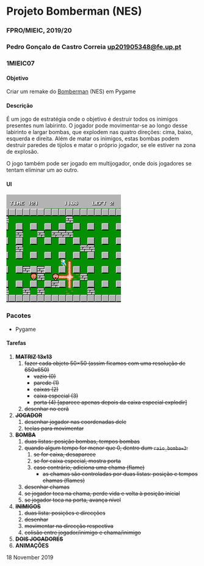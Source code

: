 # Projeto Bomberman (NES)
### FPRO/MIEIC, 2019/20
### Pedro Gonçalo de Castro Correia up201905348@fe.up.pt
### 1MIEIC07 

#### Objetivo

Criar um remake do [Bomberman](https://www.retrogames.cz/play_085-NES.php) (NES) em Pygame

#### Descrição

É um jogo de estratégia onde o objetivo é destruir todos os inimigos presentes num labirinto.
O jogador pode movimentar-se ao longo desse labirinto e largar bombas, que explodem nas quatro
direções: cima, baixo, esquerda e direita. Além de matar os inimigos, estas bombas podem 
destruir paredes de tijolos e matar o próprio jogador, se ele estiver na zona de explosão.

O jogo também pode ser jogado em multijogador, onde dois jogadores se tentam eliminar um ao
outro.

#### UI

![](ui.gif)

### Pacotes

- Pygame

#### Tarefas

1. ~~**MATRIZ 13x13**~~
   1. ~~fazer cada objeto 50×50 (assim ficamos com uma resolução de 650x650)~~
      * ~~vazio (0)~~
      * ~~parede (1)~~
      * ~~caixas (2)~~
      * ~~caixa especial (3)~~
      * ~~porta (4) [aparece apenas depois da caixa especial explodir]~~
   1. ~~desenhar no ecrã~~
1. ~~**JOGADOR**~~
   1. ~~desenhar jogador nas coordenadas dele~~
   1. ~~teclas para movimentar~~
1. ~~**BOMBA**~~
   1. ~~duas listas: posição bombas, tempos bombas~~
   1. ~~quando algum tempo for menor que 0, dentro dum `raio_bomba=3`:~~
      1. ~~se for caixa, desaparece~~
      1. ~~se for caixa especial, mostra porta~~
      1. ~~caso contrário, adiciona uma chama (flame)~~
         * ~~as chamas são controladas por duas listas: posição e tempos chamas (flames)~~
   1. ~~desenhar chamas~~
   1. ~~se jogador toca na chama, perde vida e volta à posição inicial~~
   1. ~~se jogador toca na porta, avança nível~~
1. ~~**INIMIGOS**~~
   1. ~~duas lista: posições e direcções~~
   1. ~~desenhar~~
   1. ~~movimentar na direcção respectiva~~
   1. ~~colisão entre jogador/inimigo e chama/inimigo~~
1. ~~**DOIS JOGADORES**~~
1. **ANIMAÇÕES**

18 November 2019
